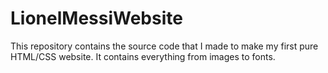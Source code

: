 # LionelMessiWebsite
This repository contains the source code that I made to make my first pure HTML/CSS website. It contains everything from images to fonts.
